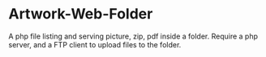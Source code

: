 Artwork-Web-Folder
==================

A php file listing and serving picture, zip, pdf inside a folder. Require a php server, and a FTP client to upload files to the folder.
